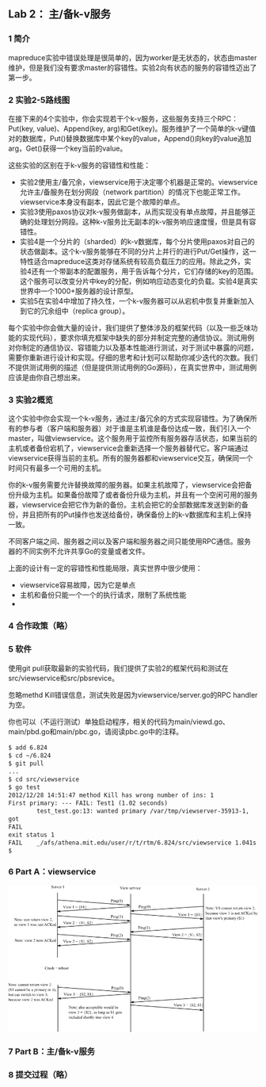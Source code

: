 ## Lab 2： 主/备k-v服务
### 1 简介
mapreduce实验中错误处理是很简单的，因为worker是无状态的，状态由master维护，但是我们没有要求master的容错性。实验2向有状态的服务的容错性迈出了第一步。

### 2 实验2-5路线图
在接下来的4个实验中，你会实现若干个k-v服务，这些服务支持三个RPC：Put(key, value)、Append(key, arg)和Get(key)。服务维护了一个简单的k-v键值对的数据库，Put()替换数据库中某个key的value，Append()向key的value追加arg，Get()获得一个key当前的value。

这些实验的区别在于k-v服务的容错性和性能：

* 实验2使用主/备冗余，viewservice用于决定哪个机器是正常的。viewservice允许主/备服务在划分网段（network partition）的情况下也能正常工作。viewservice本身没有副本，因此它是个故障的单点。
* 实验3使用paxos协议对k-v服务做副本，从而实现没有单点故障，并且能够正确的处理划分网段。这种k-v服务比无副本的k-v服务响应速度慢，但是具有容错性。
* 实验4是一个分片的（sharded）的k-v数据库，每个分片使用paxos对自己的状态做副本。这个k-v服务能够在不同的分片上并行的进行Put/Get操作，这一特性适合mapreduce这类对存储系统有较高负载压力的应用。除此之外，实验4还有一个带副本的配置服务，用于告诉每个分片，它们存储的key的范围。这个服务可以改变分片中key的分配，例如响应动态变化的负载。实验4是真实世界中一个1000+服务器的设计原型。
* 实验5在实验4中增加了持久性，一个k-v服务器可以从宕机中恢复并重新加入到它的冗余组中（replica group）。

每个实验中你会做大量的设计，我们提供了整体涉及的框架代码（以及一些乏味功能的实现代码），要求你填充框架中缺失的部分并制定完整的通信协议。测试用例对你制定的通信协议、容错能力以及基本性能进行测试，对于测试中暴露的问题，需要你重新进行设计和实现。仔细的思考和计划可以帮助你减少迭代的次数。我们不提供测试用例的描述（但是提供测试用例的Go源码），在真实世界中，测试用例应该是由你自己想出来。

### 3 实验2概览
这个实验中你会实现一个k-v服务，通过主/备冗余的方式实现容错性。为了确保所有的参与者（客户端和服务器）对于谁是主机谁是备份达成一致，我们引入一个master，叫做viewservice。这个服务用于监控所有服务器存活状态，如果当前的主机或者备份宕机了，viewservice会重新选择一个服务器替代它。客户端通过viewservice获得当前的主机。所有的服务器都和viewservice交互，确保同一个时间只有最多一个可用的主机。

你的k-v服务需要允许替换故障的服务器。如果主机故障了，viewservice会把备份升级为主机。如果备份故障了或者备份升级为主机，并且有一个空闲可用的服务器，viewservice会把它作为新的备份。主机会把它的全部数据库发送到新的备份，并且把所有的Put操作也发送给备份，确保备份上的k-v数据库和主机上保持一致。

不同客户端之间、服务器之间以及客户端和服务器之间只能使用RPC通信。服务器的不同实例不允许共享Go的变量或者文件。

上面的设计有一定的容错性和性能局限，真实世界中很少使用：
* viewservice容易故障，因为它是单点
* 主机和备份只能一个一个的执行请求，限制了系统性能
* 


### 4 合作政策（略）

### 5 软件
使用git pull获取最新的实验代码，我们提供了实验2的框架代码和测试在src/viewservice和src/pbsrevice。

忽略methd Kill错误信息，测试失败是因为viewservice/server.go的RPC handler为空。

你也可以（不运行测试）单独启动程序，相关的代码为main/viewd.go、main/pbd.go和main/pbc.go，请阅读pbc.go中的注释。

```shell
$ add 6.824
$ cd ~/6.824
$ git pull
...
$ cd src/viewservice
$ go test
2012/12/28 14:51:47 method Kill has wrong number of ins: 1
First primary: --- FAIL: Test1 (1.02 seconds)
        test_test.go:13: wanted primary /var/tmp/viewserver-35913-1, got 
FAIL
exit status 1
FAIL    _/afs/athena.mit.edu/user/r/t/rtm/6.824/src/viewservice 1.041s
$
```

### 6 Part A：viewservice

![](lab2_1.png)

### 7 Part B：主/备k-v服务

### 8 提交过程（略）